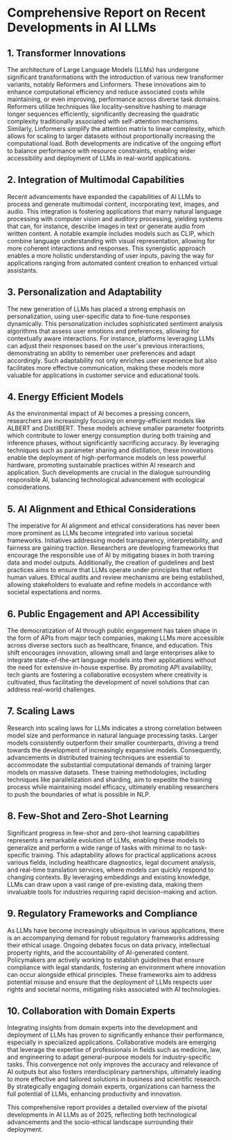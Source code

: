 # Comprehensive Report on Recent Developments in AI LLMs

## 1. Transformer Innovations
The architecture of Large Language Models (LLMs) has undergone significant transformations with the introduction of various new transformer variants, notably Reformers and Linformers. These innovations aim to enhance computational efficiency and reduce associated costs while maintaining, or even improving, performance across diverse task domains. Reformers utilize techniques like locality-sensitive hashing to manage longer sequences efficiently, significantly decreasing the quadratic complexity traditionally associated with self-attention mechanisms. Similarly, Linformers simplify the attention matrix to linear complexity, which allows for scaling to larger datasets without proportionally increasing the computational load. Both developments are indicative of the ongoing effort to balance performance with resource constraints, enabling wider accessibility and deployment of LLMs in real-world applications.

## 2. Integration of Multimodal Capabilities
Recent advancements have expanded the capabilities of AI LLMs to process and generate multimodal content, incorporating text, images, and audio. This integration is fostering applications that marry natural language processing with computer vision and auditory processing, yielding systems that can, for instance, describe images in text or generate audio from written content. A notable example includes models such as CLIP, which combine language understanding with visual representation, allowing for more coherent interactions and responses. This synergistic approach enables a more holistic understanding of user inputs, paving the way for applications ranging from automated content creation to enhanced virtual assistants.

## 3. Personalization and Adaptability
The new generation of LLMs has placed a strong emphasis on personalization, using user-specific data to fine-tune responses dynamically. This personalization includes sophisticated sentiment analysis algorithms that assess user emotions and preferences, allowing for contextually aware interactions. For instance, platforms leveraging LLMs can adjust their responses based on the user's previous interactions, demonstrating an ability to remember user preferences and adapt accordingly. Such adaptability not only enriches user experience but also facilitates more effective communication, making these models more valuable for applications in customer service and educational tools. 

## 4. Energy Efficient Models
As the environmental impact of AI becomes a pressing concern, researchers are increasingly focusing on energy-efficient models like ALBERT and DistilBERT. These models achieve smaller parameter footprints which contribute to lower energy consumption during both training and inference phases, without significantly sacrificing accuracy. By leveraging techniques such as parameter sharing and distillation, these innovations enable the deployment of high-performance models on less powerful hardware, promoting sustainable practices within AI research and application. Such developments are crucial in the dialogue surrounding responsible AI, balancing technological advancement with ecological considerations.

## 5. AI Alignment and Ethical Considerations
The imperative for AI alignment and ethical considerations has never been more prominent as LLMs become integrated into various societal frameworks. Initiatives addressing model transparency, interpretability, and fairness are gaining traction. Researchers are developing frameworks that encourage the responsible use of AI by mitigating biases in both training data and model outputs. Additionally, the creation of guidelines and best practices aims to ensure that LLMs operate under principles that reflect human values. Ethical audits and review mechanisms are being established, allowing stakeholders to evaluate and refine models in accordance with societal expectations and norms.

## 6. Public Engagement and API Accessibility
The democratization of AI through public engagement has taken shape in the form of APIs from major tech companies, making LLMs more accessible across diverse sectors such as healthcare, finance, and education. This shift encourages innovation, allowing small and large enterprises alike to integrate state-of-the-art language models into their applications without the need for extensive in-house expertise. By promoting API availability, tech giants are fostering a collaborative ecosystem where creativity is cultivated, thus facilitating the development of novel solutions that can address real-world challenges. 

## 7. Scaling Laws
Research into scaling laws for LLMs indicates a strong correlation between model size and performance in natural language processing tasks. Larger models consistently outperform their smaller counterparts, driving a trend towards the development of increasingly expansive models. Consequently, advancements in distributed training techniques are essential to accommodate the substantial computational demands of training larger models on massive datasets. These training methodologies, including techniques like parallelization and sharding, aim to expedite the training process while maintaining model efficacy, ultimately enabling researchers to push the boundaries of what is possible in NLP.

## 8. Few-Shot and Zero-Shot Learning
Significant progress in few-shot and zero-shot learning capabilities represents a remarkable evolution of LLMs, enabling these models to generalize and perform a wide range of tasks with minimal to no task-specific training. This adaptability allows for practical applications across various fields, including healthcare diagnostics, legal document analysis, and real-time translation services, where models can quickly respond to changing contexts. By leveraging embeddings and existing knowledge, LLMs can draw upon a vast range of pre-existing data, making them invaluable tools for industries requiring rapid decision-making and action.

## 9. Regulatory Frameworks and Compliance
As LLMs have become increasingly ubiquitous in various applications, there is an accompanying demand for robust regulatory frameworks addressing their ethical usage. Ongoing debates focus on data privacy, intellectual property rights, and the accountability of AI-generated content. Policymakers are actively working to establish guidelines that ensure compliance with legal standards, fostering an environment where innovation can occur alongside ethical principles. These frameworks aim to address potential misuse and ensure that the deployment of LLMs respects user rights and societal norms, mitigating risks associated with AI technologies.

## 10. Collaboration with Domain Experts
Integrating insights from domain experts into the development and deployment of LLMs has proven to significantly enhance their performance, especially in specialized applications. Collaborative models are emerging that leverage the expertise of professionals in fields such as medicine, law, and engineering to adapt general-purpose models for industry-specific tasks. This convergence not only improves the accuracy and relevance of AI outputs but also fosters interdisciplinary partnerships, ultimately leading to more effective and tailored solutions in business and scientific research. By strategically engaging domain experts, organizations can harness the full potential of LLMs, enhancing productivity and innovation.

This comprehensive report provides a detailed overview of the pivotal developments in AI LLMs as of 2025, reflecting both technological advancements and the socio-ethical landscape surrounding their deployment.